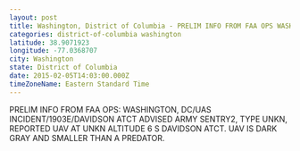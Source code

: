 ```yaml
---
layout: post
title: Washington, District of Columbia - PRELIM INFO FROM FAA OPS WASHINGTON DC UAS INCIDENT 1903E DAVIDSON ATCT ADVISED ARMY SENTRY2
categories: district-of-columbia washington
latitude: 38.9071923
longitude: -77.0368707
city: Washington
state: District of Columbia
date: 2015-02-05T14:03:00.000Z
timeZoneName: Eastern Standard Time
---
```


PRELIM INFO FROM FAA OPS: WASHINGTON, DC/UAS INCIDENT/1903E/DAVIDSON ATCT ADVISED ARMY SENTRY2, TYPE UNKN, REPORTED UAV AT UNKN ALTITUDE 6 S DAVIDSON ATCT. UAV IS DARK GRAY AND SMALLER THAN A PREDATOR.
